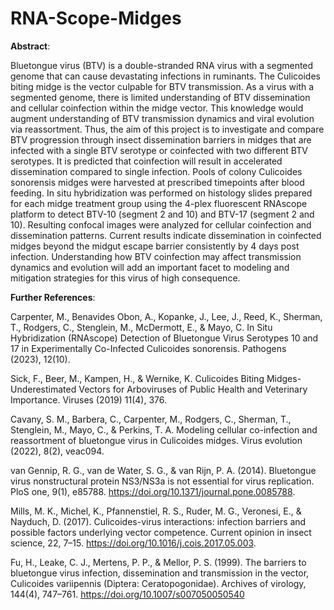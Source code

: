 # RNA-Scope-Midges

**Abstract**: 

Bluetongue virus (BTV) is a double-stranded RNA virus with a segmented genome that can cause devastating infections in ruminants. The Culicoides biting midge is the vector culpable for BTV transmission. As a virus with a segmented genome, there is limited understanding of BTV dissemination and cellular coinfection within the midge vector. This knowledge would augment understanding of BTV transmission dynamics and viral evolution via reassortment. Thus, the aim of this project is to investigate and compare BTV progression through insect dissemination barriers in midges that are infected with a single BTV serotype or coinfected with two different BTV serotypes. It is predicted that coinfection will result in accelerated dissemination compared to single infection. Pools of colony Culicoides sonorensis midges were harvested at prescribed timepoints after blood feeding. In situ hybridization was performed on histology slides prepared for each midge treatment group using the 4-plex fluorescent RNAscope platform to detect BTV-10 (segment 2 and 10) and BTV-17 (segment 2 and 10). Resulting confocal images were analyzed for cellular coinfection and dissemination patterns. Current results indicate dissemination in coinfected midges beyond the midgut escape barrier consistently by 4 days post infection. Understanding how BTV coinfection may affect transmission dynamics and evolution will add an important facet to modeling and mitigation strategies for this virus of high consequence.

**Further References**: 

Carpenter, M., Benavides Obon, A., Kopanke, J., Lee, J., Reed, K., Sherman, T., Rodgers, C., Stenglein, M., McDermott, E., & Mayo, C. In Situ Hybridization (RNAscope) Detection of Bluetongue Virus Serotypes 10 and 17 in Experimentally Co-Infected Culicoides sonorensis. Pathogens (2023), 12(10).

Sick, F., Beer, M., Kampen, H., & Wernike, K. Culicoides Biting Midges-Underestimated Vectors for Arboviruses of Public Health and Veterinary Importance. Viruses (2019) 11(4), 376.

Cavany, S. M., Barbera, C., Carpenter, M., Rodgers, C., Sherman, T., Stenglein, M., Mayo, C., & Perkins, T. A. Modeling cellular co-infection and reassortment of bluetongue virus in Culicoides midges. Virus evolution (2022), 8(2), veac094. 

van Gennip, R. G., van de Water, S. G., & van Rijn, P. A. (2014). Bluetongue virus nonstructural protein NS3/NS3a is not essential for virus replication. PloS one, 9(1), e85788. https://doi.org/10.1371/journal.pone.0085788. 

Mills, M. K., Michel, K., Pfannenstiel, R. S., Ruder, M. G., Veronesi, E., & Nayduch, D. (2017). Culicoides-virus interactions: infection barriers and possible factors underlying vector competence. Current opinion in insect science, 22, 7–15. https://doi.org/10.1016/j.cois.2017.05.003. 

Fu, H., Leake, C. J., Mertens, P. P., & Mellor, P. S. (1999). The barriers to bluetongue virus infection, dissemination and transmission in the vector, Culicoides variipennis (Diptera: Ceratopogonidae). Archives of virology, 144(4), 747–761. https://doi.org/10.1007/s007050050540
